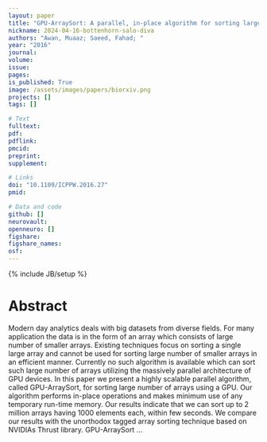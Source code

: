 ```yaml
---
layout: paper
title: "GPU-ArraySort: A parallel, in-place algorithm for sorting large number of arrays"
nickname: 2024-04-16-bottenhorn-salo-diva
authors: "Awan, Muaaz; Saeed, Fahad; "
year: "2016"
journal: 
volume: 
issue:
pages: 
is_published: True
image: /assets/images/papers/biorxiv.png
projects: []
tags: []

# Text
fulltext:
pdf:
pdflink:
pmcid:
preprint: 
supplement:

# Links
doi: "10.1109/ICPPW.2016.27"
pmid:

# Data and code
github: []
neurovault:
openneuro: []
figshare:
figshare_names:
osf:
---
```

{% include JB/setup %}

# Abstract

Modern day analytics deals with big datasets from diverse fields. For many application the data is in the form of an array which consists of large number of smaller arrays. Existing techniques focus on sorting a single large array and cannot be used for sorting large number of smaller arrays in an efficient manner. Currently no such algorithm is available which can sort such large number of arrays utilizing the massively parallel architecture of GPU devices. In this paper we present a highly scalable parallel algorithm, called GPU-ArraySort, for sorting large number of arrays using a GPU. Our algorithm performs in-place operations and makes minimum use of any temporary run-time memory. Our results indicate that we can sort up to 2 million arrays having 1000 elements each, within few seconds. We compare our results with the unorthodox tagged array sorting technique based on NVIDIAs Thrust library. GPU-ArraySort …
